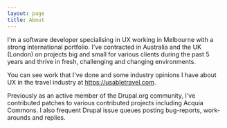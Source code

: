 ```yaml
---
layout: page
title: About
---
```


<p class="message">
I'm a software developer specialising in UX working in Melbourne with a strong international portfolio. I've contracted in Australia and the UK (London) on projects big and small for various clients during the past 5 years and thrive in fresh, challenging and changing environments.
</p>

You can see work that I've done and some industry opinions I have about UX in the travel industry at <https://usabletravel.com>.

Previously as an active member of the Drupal.org community, I've contributed patches to various contributed projects including Acquia Commons. I also frequent Drupal issue queues posting bug-reports, work-arounds and replies.
